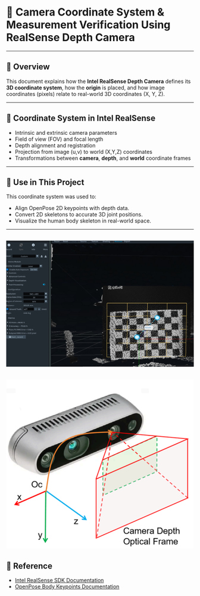 # 🎯 Camera Coordinate System & Measurement Verification Using RealSense Depth Camera
---
## 🧠 Overview
This document explains how the **Intel RealSense Depth Camera** defines its **3D coordinate system**, how the **origin** is placed, and how image coordinates (pixels) relate to real-world 3D coordinates (X, Y, Z).

---

## 🧭 Coordinate System in Intel RealSense
- Intrinsic and extrinsic camera parameters  
- Field of view (FOV) and focal length  
- Depth alignment and registration  
- Projection from image (u,v) to world (X,Y,Z) coordinates  
- Transformations between **camera**, **depth**, and **world** coordinate frames

---

## 🧠 Use in This Project
This coordinate system was used to:
- Align OpenPose 2D keypoints with depth data.  
- Convert 2D skeletons to accurate 3D joint positions.  
- Visualize the human body skeleton in real-world space.

---
![Measurement](measurement.png)
---
![Camera System](camera.png)
---
## 📎 Reference
- [Intel RealSense SDK Documentation](https://dev.intelrealsense.com/docs)  
- [OpenPose Body Keypoints Documentation](https://github.com/CMU-Perceptual-Computing-Lab/openpose)


